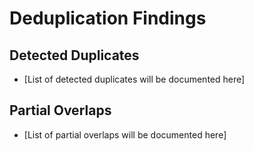 # Deduplication Findings
## Detected Duplicates
- [List of detected duplicates will be documented here]
## Partial Overlaps
- [List of partial overlaps will be documented here]
